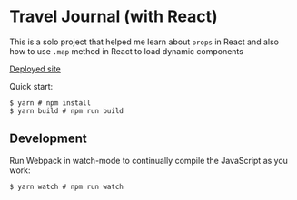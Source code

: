 # Travel Journal (with React)

This is a solo project that helped me learn about `props` in React and also how to use `.map` method in React to load dynamic components

[Deployed site](https://travel-react-me.netlify.app/)

Quick start:

```
$ yarn # npm install
$ yarn build # npm run build
````

## Development

Run Webpack in watch-mode to continually compile the JavaScript as you work:

```
$ yarn watch # npm run watch
```
